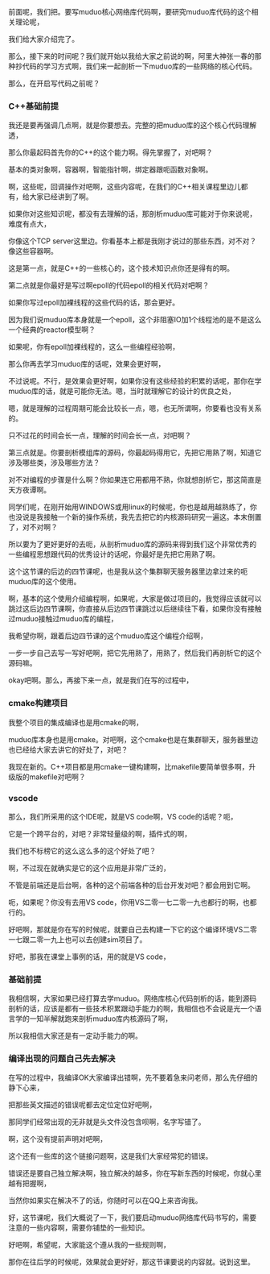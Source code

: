前面呢，我们把。要写muduo核心网络库代码啊，要研究muduo库代码的这个相关理论呢，

我们给大家介绍完了。

那么，接下来的时间呢？我们就开始以我给大家之前说的啊，阿里大神张一春的那种抄代码的学习方式啊，我们来一起剖析一下muduo库的一些网络的核心代码。

那么，在开启写代码之前呢？

### C++基础前提

我还是要再强调几点啊，就是你要想去。完整的把muduo库的这个核心代码理解透，

那么你最起码首先你的C++的这个能力啊。得先掌握了，对吧啊？

基本的类对象啊，容器啊，智能指针啊，绑定器跟呃函数对象啊。

啊，这些呢，回调操作对吧啊，这些内容呢，在我们的C++相关课程里边儿都有，给大家已经讲到了啊。



如果你对这些知识呢，都没有去理解的话，那剖析muduo库可能对于你来说呢，难度有点大，

你像这个TCP server这里边。你看基本上都是我刚才说过的那些东西，对不对？像这些容器啊。

这是第一点，就是C++的一些核心的，这个技术知识点你还是得有的啊。

第二点就是你最好是写过啊epoll的代码epoll的相关代码对吧啊？

如果你写过epoll加裸线程的这些代码的话，那会更好。

因为我们说muduo库本身就是一个epoll，这个非阻塞IO加1个线程池的是不是这么一个经典的reactor模型啊？

如果呢，你有epoll加裸线程的，这么一些编程经验啊，

那么你再去学习muduo库的话呢，效果会更好啊，

不过说呢。不行，是效果会更好啊，如果你没有这些经验的积累的话呢，那你在学muduo库的话，就是可能你无法。嗯，当时就理解它的设计的优良之处，

嗯，就是理解的过程周期可能会比较长一点，嗯，也无所谓啊，你要看也没有关系的。

只不过花的时间会长一点，理解的时间会长一点，对吧啊？



第三点就是。你要剖析模组库的源码，你最起码得用它，先把它用熟了啊，知道它涉及哪些类，涉及哪些方法？

对不对编程的步骤是什么啊？你如果连它用都用不熟，你就想剖析它，那这简直是天方夜谭啊。

同学们呢，在刚开始用WINDOWS或用linux的时候呢，你也是越用越熟练了，你也没说是我接触一个新的操作系统，我先去把它的内核源码研究一遍这。本末倒置了，对不对啊？



所以要为了更好更好的去呃，从剖析muduo库的源码来得到我们这个非常优秀的一些编程思想跟代码的优秀设计的话呢，你最好是先把它用熟了啊。



这个这节课的后边的四节课呢，也是我从这个集群聊天服务器里边拿过来的呃muduo库的这个使用。

啊，基本的这个使用介绍编程啊，如果呢，大家是做过项目的，我觉得应该就可以跳过这后边四节课啊，你直接从后边四节课跳过以后继续往下看，如果你没有接触过muduo接触过muduo库的编程，

我希望你啊，跟着后边四节课的这个muduo库这个编程介绍啊，

一步一步自己去写一写好吧啊，把它先用熟了，用熟了，然后我们再剖析它的这个源码嘛。



okay吧啊。那么，再接下来一点，就是我们在写的过程中，

### cmake构建项目

我整个项目的集成编译也是用cmake的啊，

muduo库本身也是用cmake。对吧啊，这个cmake也是在集群聊天，服务器里边也已经给大家去讲它的好处了，对吧？

我现在新的。C++项目都是用cmake一键构建啊，比makefile要简单很多啊，升级版的makefile对吧啊？

### vscode

那么，我们所采用的这个IDE呢，就是VS code啊，VS code的话呢？呃，

它是一个跨平台的，对吧？非常轻量级的啊，插件式的啊，

我们也不标榜它的这么这么多的这个好处了吧？

啊，不过现在就确实是它的这个应用是非常广泛的，

不管是前端还是后台啊，各种的这个前端各种的后台开发对吧？都会用到它啊。

呃，如果呢？你没有去用VS code，你用VS二零一七二零一九也都行的啊，也都行的。



好吧啊，那就是你在写的时候呢，就要自己去构建一下它的这个编译环境VS二零一七跟二零一九上也可以去创建sim项目了。



好吧，那我在课堂上事例的话，用的就是VS code，

### 基础前提

我相信啊，大家如果已经打算去学muduo。网络库核心代码剖析的话，能到源码剖析的话，应该是都有一些技术积累跟动手能力的啊，我相信也不会说是光一个语言学的一知半解就跑来剖析muduo库内核源码了啊，

所以我相信大家还是有一定动手能力的啊。



### 编译出现的问题自己先去解决

在写的过程中，我编译OK大家编译出错啊，先不要着急来问老师，那么先仔细的静下心来，

把那些英文描述的错误呢都去定位定位好吧啊，

那同学们经常出现的无非就是头文件没包含呗啊，名字写错了。

啊，这个没有提前声明对吧啊，

这个还有一些库的这个链接问题啊，这是我们大家经常犯的错误。

错误还是要自己独立解决啊，独立解决的越多，你在写新东西的时候呢，你就心里越有把握啊，

当然你如果实在解决不了的话，你随时可以在QQ上来咨询我。



好，这节课呢，我们大概说了一下，我们要启动muduo网络库代码书写的，需要注意的一些内容啊，需要你铺垫的一些知识。

好吧啊，希望呢，大家能这个遵从我的一些规则啊，

那你在往后学的时候呢，效果就会更好好，那这节课要说的内容就。说到这里。